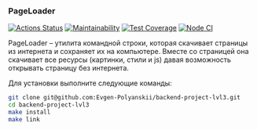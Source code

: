 ### PageLoader
[![Actions Status](https://github.com/Evgen-Polyanskii/backend-project-lvl3/workflows/hexlet-check/badge.svg)](https://github.com/Evgen-Polyanskii/backend-project-lvl3/actions)
[![Maintainability](https://api.codeclimate.com/v1/badges/52c286588cbc9e824fdc/maintainability)](https://codeclimate.com/github/Evgen-Polyanskii/backend-project-lvl3/maintainability)
[![Test Coverage](https://api.codeclimate.com/v1/badges/52c286588cbc9e824fdc/test_coverage)](https://codeclimate.com/github/Evgen-Polyanskii/backend-project-lvl3/test_coverage)
[![Node CI](https://github.com/Evgen-Polyanskii/backend-project-lvl3/workflows/ci/badge.svg)](https://github.com/Evgen-Polyanskii/backend-project-lvl3/actions)

PageLoader – утилита командной строки, которая скачивает страницы из интернета и сохраняет их на компьютере. Вместе со 
страницей она скачивает все ресурсы (картинки, стили и js) давая возможность открывать страницу без интернета.

Для установки выполните следующие команды:

```bash
git clone git@github.com:Evgen-Polyanskii/backend-project-lvl3.git
cd backend-project-lvl3
make install
make link
```
